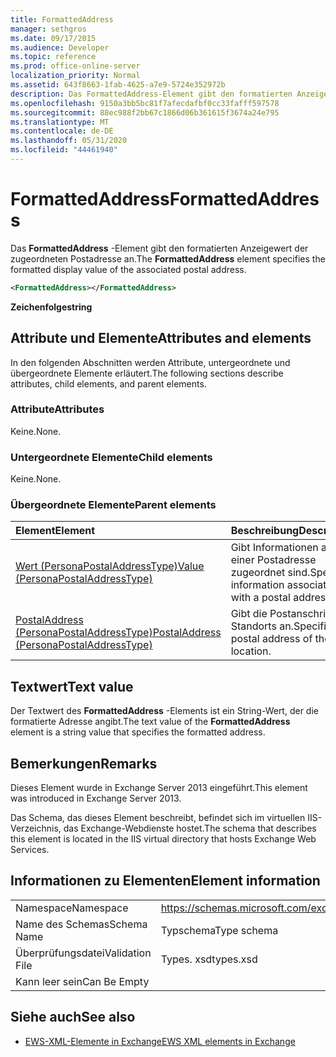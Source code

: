 ```yaml
---
title: FormattedAddress
manager: sethgros
ms.date: 09/17/2015
ms.audience: Developer
ms.topic: reference
ms.prod: office-online-server
localization_priority: Normal
ms.assetid: 643f8663-1fab-4625-a7e9-5724e352972b
description: Das FormattedAddress-Element gibt den formatierten Anzeigewert der zugeordneten Postadresse an.
ms.openlocfilehash: 9150a3bb5bc81f7afecdafbf0cc33fafff597578
ms.sourcegitcommit: 88ec988f2bb67c1866d06b361615f3674a24e795
ms.translationtype: MT
ms.contentlocale: de-DE
ms.lasthandoff: 05/31/2020
ms.locfileid: "44461940"
---
```

# <a name="formattedaddress"></a><span data-ttu-id="60f8f-103">FormattedAddress</span><span class="sxs-lookup"><span data-stu-id="60f8f-103">FormattedAddress</span></span>

<span data-ttu-id="60f8f-104">Das **FormattedAddress** -Element gibt den formatierten Anzeigewert der zugeordneten Postadresse an.</span><span class="sxs-lookup"><span data-stu-id="60f8f-104">The **FormattedAddress** element specifies the formatted display value of the associated postal address.</span></span> 
  
```XML
<FormattedAddress></FormattedAddress>
```

 <span data-ttu-id="60f8f-105">**Zeichenfolge**</span><span class="sxs-lookup"><span data-stu-id="60f8f-105">**string**</span></span>
## <a name="attributes-and-elements"></a><span data-ttu-id="60f8f-106">Attribute und Elemente</span><span class="sxs-lookup"><span data-stu-id="60f8f-106">Attributes and elements</span></span>

<span data-ttu-id="60f8f-107">In den folgenden Abschnitten werden Attribute, untergeordnete und übergeordnete Elemente erläutert.</span><span class="sxs-lookup"><span data-stu-id="60f8f-107">The following sections describe attributes, child elements, and parent elements.</span></span>
  
### <a name="attributes"></a><span data-ttu-id="60f8f-108">Attribute</span><span class="sxs-lookup"><span data-stu-id="60f8f-108">Attributes</span></span>

<span data-ttu-id="60f8f-109">Keine.</span><span class="sxs-lookup"><span data-stu-id="60f8f-109">None.</span></span>
  
### <a name="child-elements"></a><span data-ttu-id="60f8f-110">Untergeordnete Elemente</span><span class="sxs-lookup"><span data-stu-id="60f8f-110">Child elements</span></span>

<span data-ttu-id="60f8f-111">Keine.</span><span class="sxs-lookup"><span data-stu-id="60f8f-111">None.</span></span>
  
### <a name="parent-elements"></a><span data-ttu-id="60f8f-112">Übergeordnete Elemente</span><span class="sxs-lookup"><span data-stu-id="60f8f-112">Parent elements</span></span>

|<span data-ttu-id="60f8f-113">**Element**</span><span class="sxs-lookup"><span data-stu-id="60f8f-113">**Element**</span></span>|<span data-ttu-id="60f8f-114">**Beschreibung**</span><span class="sxs-lookup"><span data-stu-id="60f8f-114">**Description**</span></span>|
|:-----|:-----|
|[<span data-ttu-id="60f8f-115">Wert (PersonaPostalAddressType)</span><span class="sxs-lookup"><span data-stu-id="60f8f-115">Value (PersonaPostalAddressType)</span></span>](value-personapostaladdresstype.md) <br/> |<span data-ttu-id="60f8f-116">Gibt Informationen an, die einer Postadresse zugeordnet sind.</span><span class="sxs-lookup"><span data-stu-id="60f8f-116">Specifies information associated with a postal address.</span></span>  <br/> |
|[<span data-ttu-id="60f8f-117">PostalAddress (PersonaPostalAddressType)</span><span class="sxs-lookup"><span data-stu-id="60f8f-117">PostalAddress (PersonaPostalAddressType)</span></span>](postaladdress-personapostaladdresstype.md) <br/> |<span data-ttu-id="60f8f-118">Gibt die Postanschrift des Standorts an.</span><span class="sxs-lookup"><span data-stu-id="60f8f-118">Specifies the postal address of the location.</span></span>  <br/> |
   
## <a name="text-value"></a><span data-ttu-id="60f8f-119">Textwert</span><span class="sxs-lookup"><span data-stu-id="60f8f-119">Text value</span></span>

<span data-ttu-id="60f8f-120">Der Textwert des **FormattedAddress** -Elements ist ein String-Wert, der die formatierte Adresse angibt.</span><span class="sxs-lookup"><span data-stu-id="60f8f-120">The text value of the **FormattedAddress** element is a string value that specifies the formatted address.</span></span> 
  
## <a name="remarks"></a><span data-ttu-id="60f8f-121">Bemerkungen</span><span class="sxs-lookup"><span data-stu-id="60f8f-121">Remarks</span></span>

<span data-ttu-id="60f8f-122">Dieses Element wurde in Exchange Server 2013 eingeführt.</span><span class="sxs-lookup"><span data-stu-id="60f8f-122">This element was introduced in Exchange Server 2013.</span></span>
  
<span data-ttu-id="60f8f-123">Das Schema, das dieses Element beschreibt, befindet sich im virtuellen IIS-Verzeichnis, das Exchange-Webdienste hostet.</span><span class="sxs-lookup"><span data-stu-id="60f8f-123">The schema that describes this element is located in the IIS virtual directory that hosts Exchange Web Services.</span></span>
  
## <a name="element-information"></a><span data-ttu-id="60f8f-124">Informationen zu Elementen</span><span class="sxs-lookup"><span data-stu-id="60f8f-124">Element information</span></span>

|||
|:-----|:-----|
|<span data-ttu-id="60f8f-125">Namespace</span><span class="sxs-lookup"><span data-stu-id="60f8f-125">Namespace</span></span>  <br/> |https://schemas.microsoft.com/exchange/services/2006/types  <br/> |
|<span data-ttu-id="60f8f-126">Name des Schemas</span><span class="sxs-lookup"><span data-stu-id="60f8f-126">Schema Name</span></span>  <br/> |<span data-ttu-id="60f8f-127">Typschema</span><span class="sxs-lookup"><span data-stu-id="60f8f-127">Type schema</span></span>  <br/> |
|<span data-ttu-id="60f8f-128">Überprüfungsdatei</span><span class="sxs-lookup"><span data-stu-id="60f8f-128">Validation File</span></span>  <br/> |<span data-ttu-id="60f8f-129">Types. xsd</span><span class="sxs-lookup"><span data-stu-id="60f8f-129">types.xsd</span></span>  <br/> |
|<span data-ttu-id="60f8f-130">Kann leer sein</span><span class="sxs-lookup"><span data-stu-id="60f8f-130">Can Be Empty</span></span>  <br/> ||
   
## <a name="see-also"></a><span data-ttu-id="60f8f-131">Siehe auch</span><span class="sxs-lookup"><span data-stu-id="60f8f-131">See also</span></span>



- [<span data-ttu-id="60f8f-132">EWS-XML-Elemente in Exchange</span><span class="sxs-lookup"><span data-stu-id="60f8f-132">EWS XML elements in Exchange</span></span>](ews-xml-elements-in-exchange.md)


